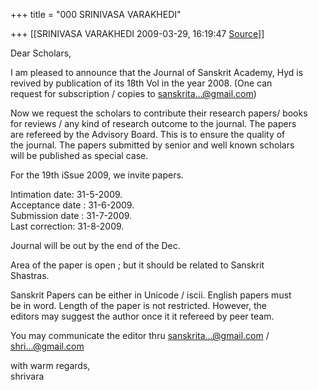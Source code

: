 +++
title = "000 SRINIVASA VARAKHEDI"

+++
[[SRINIVASA VARAKHEDI	2009-03-29, 16:19:47 [Source](https://groups.google.com/g/bvparishat/c/6q67TIfT5jw)]]



Dear Scholars,  
  
I am pleased to announce that the Journal of Sanskrit Academy, Hyd is  
revived by publication of its 18th Vol in the year 2008. (One can  
request for subscription / copies to [sanskrita...@gmail.com]())  
  
Now we request the scholars to contribute their research papers/ books  
for reviews / any kind of research outcome to the journal. The papers  
are refereed by the Advisory Board. This is to ensure the quality of  
the journal. The papers submitted by senior and well known scholars  
will be published as special case.  
  
For the 19th iSsue 2009, we invite papers.  
  
Intimation date: 31-5-2009.  
Acceptance date : 31-6-2009.  
Submission date : 31-7-2009.  
Last correction: 31-8-2009.  
  
Journal will be out by the end of the Dec.  
  
Area of the paper is open ; but it should be related to Sanskrit  
Shastras.  
  
Sanskrit Papers can be either in Unicode / iscii. English papers must  
be in word. Length of the paper is not restricted. However, the  
editors may suggest the author once it it refereed by peer team.  
  
You may communicate the editor thru [sanskrita...@gmail.com]() /  
[shri...@gmail.com]()  
  
with warm regards,  
shrivara

